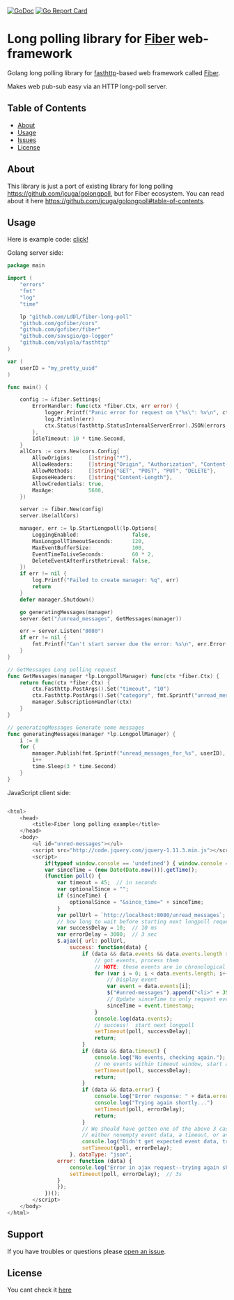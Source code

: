 [![GoDoc](https://godoc.org/github.com/LdDl/fiber-long-poll?status.svg)](https://godoc.org/github.com/LdDl/fiber-long-poll)
[![Go Report Card](https://goreportcard.com/badge/github.com/LdDl/fiber-long-poll)](https://goreportcard.com/report/github.com/LdDl/fiber-long-poll)

# Long polling library for [Fiber](https://github.com/gofiber/fiber) web-framework

Golang long polling library for [fasthttp](https://github.com/valyala/fasthttp)-based web framework called [Fiber](https://github.com/gofiber/fiber).

Makes web pub-sub easy via an HTTP long-poll server.

## Table of Contents

- [About](#about)
- [Usage](#usage)
- [Issues](#issues)
- [License](#license)

## About
This library is just a port of existing library for long polling https://github.com/jcuga/golongpoll, but for Fiber ecosystem.
You can read about it here https://github.com/jcuga/golongpoll#table-of-contents.

## Usage
Here is example code: [click!](example)

Golang server side:
```go
package main

import (
	"errors"
	"fmt"
	"log"
	"time"

	lp "github.com/LdDl/fiber-long-poll"
	"github.com/gofiber/cors"
	"github.com/gofiber/fiber"
	"github.com/savsgio/go-logger"
	"github.com/valyala/fasthttp"
)

var (
	userID = "my_pretty_uuid"
)

func main() {

	config := &fiber.Settings{
		ErrorHandler: func(ctx *fiber.Ctx, err error) {
			logger.Printf("Panic error for request on \"%s\": %v\n", ctx.Fasthttp.URI().Path(), err)
			log.Println(err)
			ctx.Status(fasthttp.StatusInternalServerError).JSON(errors.New("panic error"))
		},
		IdleTimeout: 10 * time.Second,
	}
	allCors := cors.New(cors.Config{
		AllowOrigins:     []string{"*"},
		AllowHeaders:     []string{"Origin", "Authorization", "Content-Type", "Content-Length", "Accept", "Accept-Encoding", "X-HttpRequest"},
		AllowMethods:     []string{"GET", "POST", "PUT", "DELETE"},
		ExposeHeaders:    []string{"Content-Length"},
		AllowCredentials: true,
		MaxAge:           5600,
	})

	server := fiber.New(config)
	server.Use(allCors)

	manager, err := lp.StartLongpoll(lp.Options{
		LoggingEnabled:                 false,
		MaxLongpollTimeoutSeconds:      120,
		MaxEventBufferSize:             100,
		EventTimeToLiveSeconds:         60 * 2,
		DeleteEventAfterFirstRetrieval: false,
	})
	if err != nil {
		log.Printf("Failed to create manager: %q", err)
		return
	}
	defer manager.Shutdown()

	go generatingMessages(manager)
	server.Get("/unread_messages", GetMessages(manager))

	err = server.Listen("8080")
	if err != nil {
		fmt.Printf("Can't start server due the error: %s\n", err.Error())
	}
}

// GetMessages Long polling request
func GetMessages(manager *lp.LongpollManager) func(ctx *fiber.Ctx) {
	return func(ctx *fiber.Ctx) {
		ctx.Fasthttp.PostArgs().Set("timeout", "10")
		ctx.Fasthttp.PostArgs().Set("category", fmt.Sprintf("unread_messages_for_%s", userID))
		manager.SubscriptionHandler(ctx)
	}
}

// generatingMessages Generate some messages
func generatingMessages(manager *lp.LongpollManager) {
	i := 0
	for {
		manager.Publish(fmt.Sprintf("unread_messages_for_%s", userID), fmt.Sprintf("Number: %d", i))
		i++
		time.Sleep(3 * time.Second)
	}
}
```

JavaScript client side:
```js

<html>
    <head>
        <title>Fiber long polling example</title>
    </head>
    <body>
        <ul id="unred-messages"></ul>
        <script src="http://code.jquery.com/jquery-1.11.3.min.js"></script>
        <script>
            if(typeof window.console == 'undefined') { window.console = {log: function (msg) {} }; }
            var sinceTime = (new Date(Date.now())).getTime();
            (function poll() {
                var timeout = 45;  // in seconds
                var optionalSince = "";
                if (sinceTime) {
                    optionalSince = "&since_time=" + sinceTime;
                }
                var pollUrl = `http://localhost:8080/unread_messages`;
                // how long to wait before starting next longpoll request in each case:
                var successDelay = 10;  // 10 ms
                var errorDelay = 3000;  // 3 sec
                $.ajax({ url: pollUrl,
                    success: function(data) {
                        if (data && data.events && data.events.length > 0) {
                            // got events, process them
                            // NOTE: these events are in chronological order (oldest first)
                            for (var i = 0; i < data.events.length; i++) {
                                // Display event
                                var event = data.events[i];
                                $("#unred-messages").append("<li>" + JSON.stringify(event.data) + " at " + (new Date(event.timestamp).toLocaleTimeString()) +  "</li>")
                                // Update sinceTime to only request events that occurred after this one.
                                sinceTime = event.timestamp;
                            }
                            console.log(data.events);
                            // success!  start next longpoll
                            setTimeout(poll, successDelay);
                            return;
                        }
                        if (data && data.timeout) {
                            console.log("No events, checking again.");
                            // no events within timeout window, start another longpoll:
                            setTimeout(poll, successDelay);
                            return;
                        }
                        if (data && data.error) {
                            console.log("Error response: " + data.error);
                            console.log("Trying again shortly...")
                            setTimeout(poll, errorDelay);
                            return;
                        }
                        // We should have gotten one of the above 3 cases:
                        // either nonempty event data, a timeout, or an error.
                        console.log("Didn't get expected event data, try again shortly...");
                        setTimeout(poll, errorDelay);
                    }, dataType: "json",
                error: function (data) {
                    console.log("Error in ajax request--trying again shortly...");
                    setTimeout(poll, errorDelay);  // 3s
                }
                });
            })();
        </script>
    </body>
</html>
```

## Support
If you have troubles or questions please [open an issue](https://github.com/LdDl/fiber-long-poll/issues/new).

## License
You cant check it [here](LICENSE.md)